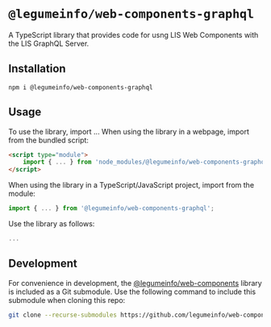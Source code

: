 # `@legumeinfo/web-components-graphql`

A TypeScript library that provides code for usng LIS Web Components with the LIS GraphQL Server.

## Installation

```console
npm i @legumeinfo/web-components-graphql
```

## Usage

To use the library, import ...
When using the library in a webpage, import from the bundled script:
```html
<script type="module">
    import { ... } from 'node_modules/@legumeinfo/web-components-graphql/dist/web-components-graphql.min.js';
</script>
```
When using the library in a TypeScript/JavaScript project, import from the module:
```typescript
import { ... } from '@legumeinfo/web-components-graphql';
```

Use the library as follows:
```typescript
...
```

## Development

For convenience in development, the [@legumeinfo/web-components](https://github.com/legumeinfo/web-components) library is included as a Git submodule.
Use the following command to include this submodule when cloning this repo:
```bash
git clone --recurse-submodules https://github.com/legumeinfo/web-components-graphql.git
```
